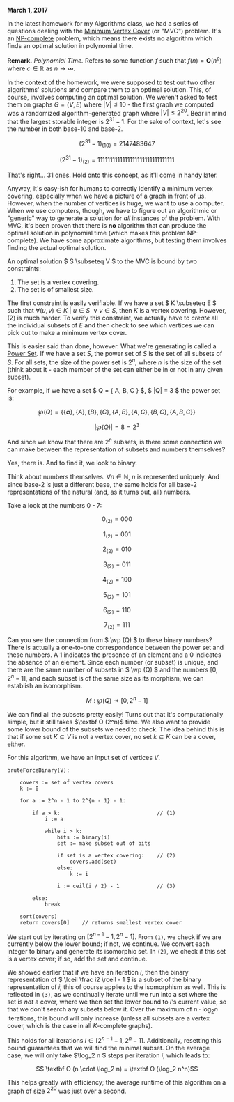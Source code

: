 **March 1, 2017**

In the latest homework for my Algorithms class, we had a series of questions dealing with the [Minimum Vertex Cover](https://en.m.wikipedia.org/wiki/Vertex_cover) (or "MVC") problem. It's an [NP-complete](https://en.m.wikipedia.org/wiki/NP-completeness) problem, which means there exists no algorithm which finds an optimal solution in polynomial time.

**Remark.** *Polynomial Time.* Refers to some function $f$ such that $f(n) = \mathbf O (n^c)$ where $c \in \mathbb{R}$ as $n \rightarrow \infty$.

In the context of the homework, we were supposed to test out two other algorithms' solutions and compare them to an optimal solution. This, of course, involves computing an optimal solution. We weren't asked to test them on graphs $G = (V, E)$ where $|V| \leq 10$ - the first graph we computed was a randomized algorithm-generated graph where $|V| \leq 2^{20}$. Bear in mind that the largest storable integer is $2^{31} - 1$. For the sake of context, let's see the number in both base-10 and base-2.

$$ (2^{31} - 1)_{(10)} =  2147483647 $$

$$ (2^{31} - 1)_{(2)} = 1111111111111111111111111111111 $$

That's right... 31 ones. Hold onto this concept, as it'll come in handy later.

Anyway, it's easy-ish for humans to correctly identify a minimum vertex covering, especially when we have a picture of a graph in front of us. However, when the number of vertices is huge, we want to use a computer. When we use computers, though, we have to figure out an algorithmic or "generic" way to generate a solution for *all* instances of the problem. With MVC, it's been proven that there is **no** algorithm that can produce the optimal solution in polynomial time (which makes this problem NP-complete). We have some approximate algorithms, but testing them involves finding the actual optimal solution.

An optimal solution $ S \subseteq V $ to the MVC is bound by two constraints:

1. The set is a vertex covering.
2. The set is of smallest size.

The first constraint is easily verifiable. If we have a set $ K \subseteq E $ such that $\forall (u, v) \in K \ \big| \ u \in S \ \lor v \in S$, then $K$ is a vertex covering. However, (2) is much harder. To verify this constraint, we actually have to *create* all the individual subsets of $E$ and then check to see which vertices we can pick out to make a minimum vertex cover.

This is easier said than done, however. What we're generating is called a [Power Set](https://en.m.wikipedia.org/wiki/Power_set). If we have a set $S$, the power set of $S$ is the set of all subsets of $S$. For all sets, the size of the power set is $2^n$, where $n$ is the size of the set (think about it - each member of the set can either be in or not in any given subset).

For example, if we have a set $ Q = \{ A, B, C \} $, $ |Q| = 3 $ the power set is:

$$ \wp(Q) = \{ \{ \emptyset \}, \{ A \}, \{ B \}, \{ C \}, \{ A, B \}, \{ A, C \}, \{ B, C \}, \{ A, B, C \} \} $$


$$ | \wp (Q) | = 8 = 2^3 $$

And since we know that there are $2^n$ subsets, is there some connection we can make between the representation of subsets and numbers themselves?

Yes, there is. And to find it, we look to binary.

Think about numbers themselves. $\forall n \in \mathbb{N}$, $n$ is represented uniquely. And since base-2 is just a different base, the same holds for all base-2 representations of the natural (and, as it turns out, all) numbers.

Take a look at the numbers 0 - 7:

$$ 0_{(2)} = 000 $$

$$ 1_{(2)} = 001 $$

$$ 2_{(2)} = 010 $$

$$ 3_{(2)} = 011 $$

$$ 4_{(2)} = 100 $$

$$ 5_{(2)} = 101 $$

$$ 6_{(2)} = 110 $$

$$ 7_{(2)} = 111 $$

Can you see the connection from $ \wp (Q) $ to these binary numbers? There is actually a one-to-one correspondence between the power set and these numbers. A $1$ indicates the presence of an element and a $0$ indicates the absence of an element. Since each number (or subset) is unique, and there are the same number of subsets in $ \wp (Q) $ and the numbers $[0, 2^n - 1]$, and each subset is of the same size as its morphism, we can establish an isomorphism.

$$ M: \wp (Q) \twoheadrightarrow [0, 2^n - 1]$$

We can find all the subsets pretty easily! Turns out that it's computationally simple, but it still takes $\textbf O (2^n)$ time. We also want to provide some lower bound of the subsets we need to check. The idea behind this is that if some set $K \subseteq V$ is not a vertex cover, no set $k \subseteq K$ can be a cover, either.

For this algorithm, we have an input set of vertices $V$.

```
bruteForceBinary(V):

	covers := set of vertex covers
	k := 0
	
	for a := 2^n - 1 to 2^{n - 1} - 1:
	
		if a > k:								// (1)
			i := a
			
			while i > k:
				bits := binary(i)
				set	:= make subset out of bits
				
				if set is a vertex covering:	// (2)
					covers.add(set)
				else:
					k := i
				
				i := ceil(i / 2) - 1			// (3)
		
		else:
			break
			
	sort(covers)
	return covers[0] 	// returns smallest vertex cover	
```

We start out by iterating on $[2^{n-1} - 1, 2^n - 1]$. From `(1)`, we check if we are currently below the lower bound; if not, we continue. We convert each integer to binary and generate its isomorphic set. In `(2)`, we check if this set is a vertex cover; if so, add the set and continue.

We showed earlier that if we have an iteration $i$, then the binary representation of $ \lceil \frac i2 \rceil - 1 $ is a subset of the binary representation of $i$; this of course applies to the isomorphism as well. This is reflected in `(3)`, as we continually iterate until we run into a set where the set is *not* a cover, where we then set the lower bound to $i$'s current value, so that we don't search any subsets below it. Over the maximum of $n \cdot \log_2 n$ iterations, this bound will only increase (unless all subsets are a vertex cover, which is the case in all $K$-complete graphs).

This holds for all iterations $i \in [2^{n - 1} - 1, 2^n - 1]$. Additionally, resetting this bound guarantees that we will find the minimal subset. On the average case, we will only take $\log_2 n $ steps per iteration $i$, which leads to:

$$ \textbf O (n \cdot \log_2 n) = \textbf O (\log_2 n^n)$$

This helps greatly with efficiency; the average runtime of this algorithm on a graph of size $2^{20}$ was just over a second.
